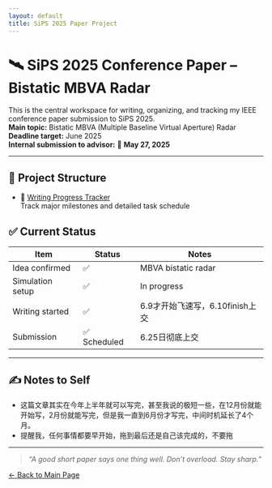 ```yaml
---
layout: default
title: SiPS 2025 Paper Project
---
```


# 🛰️ SiPS 2025 Conference Paper – Bistatic MBVA Radar

This is the central workspace for writing, organizing, and tracking my IEEE conference paper submission to SiPS 2025.  
**Main topic:** Bistatic MBVA (Multiple Baseline Virtual Aperture) Radar  
**Deadline target:** June 2025  
**Internal submission to advisor:** 📌 **May 27, 2025**

---

## 📂 Project Structure

- 🧭 [Writing Progress Tracker](progress.md)  
  Track major milestones and detailed task schedule

## ✅ Current Status

| Item | Status | Notes |
|------|--------|-------|
| Idea confirmed | ✅ | MBVA bistatic radar |
| Simulation setup | ✅ | In progress | Data partial |
| Writing started | ✅ | 6.9才开始飞速写，6.10finish上交 |
| Submission | ✅ Scheduled | 6.25日彻底上交 |

---

## ✍️ Notes to Self

- 这篇文章其实在今年上半年就可以写完，甚至我说的极短一些，在12月份就能开始写，2月份就能写完，但是我一直到6月份才写完，中间时机延长了4个月。
- 提醒我，任何事情都要早开始，拖到最后还是自己该完成的，不要拖
---

> *“A good short paper says one thing well. Don’t overload. Stay sharp.”*

[← Back to Main Page](../index.md)

